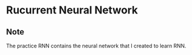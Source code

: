 # Rucurrent Neural Network


## Note
The practice RNN contains the neural network that I created to learn RNN.